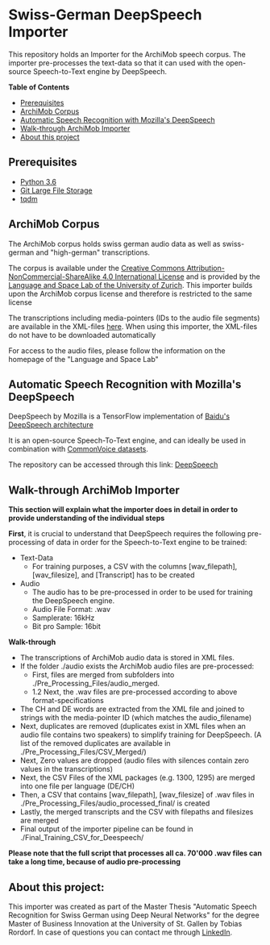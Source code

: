 # Swiss-German DeepSpeech Importer

This repository holds an Importer for the ArchiMob speech corpus.
The importer pre-processes the text-data so that it can used with the open-source Speech-to-Text engine by DeepSpeech.

**Table of Contents**

- [Prerequisites](#prerequisites)
- [ArchiMob Corpus](#ArchiMob-Corpus)
- [Automatic Speech Recognition with Mozilla's DeepSpeech](#Automatic-Speech-Recognition-with-Mozilla's-DeepSpeech)
- [Walk-through ArchiMob Importer](#Walk-through-ArchiMob-Importer)
- [About this project](#About-this-project)

<h>


## Prerequisites

* [Python 3.6](https://www.python.org/)
* [Git Large File Storage](https://git-lfs.github.com/)
* [tqdm](https://pypi.org/project/tqdm/)


## ArchiMob Corpus

<p>The ArchiMob corpus holds swiss german audio data as well as swiss-german and "high-german" transcriptions. </p>
<p>The corpus is available under the <a href='https://creativecommons.org/licenses/by-nc-sa/4.0/'>Creative Commons Attribution-NonCommercial-ShareAlike 4.0 International License</a> and is provided by the <a href='https://www.spur.uzh.ch/en/departments/research/textgroup/ArchiMob.html'>Language and Space Lab of the University of Zurich</a>. This importer builds upon the ArchiMob corpus license and therefore is restricted to the same license</p>

<p>The transcriptions including media-pointers (IDs to the audio file segments) are available in the XML-files <a href='https://www.spur.uzh.ch/en/departments/research/textgroup/ArchiMob.html'>here</a>. When using this importer, the XML-files do not have to be downloaded automatically</p>

<p>For access to the audio files, please follow the information on the homepage of the "Language and Space Lab"</p>


## Automatic Speech Recognition with Mozilla's DeepSpeech

<p> DeepSpeech by Mozilla is a TensorFlow implementation of <a href='https://arxiv.org/abs/1412.5567'>Baidu's DeepSpeech architecture</a></p>
<p> It is an open-source Speech-To-Text engine, and can ideally be used in combination with <a href='https://voice.mozilla.org/'>CommonVoice datasets</a>.
<p>The repository can be accessed through this link: <a href='https://github.com/mozilla/DeepSpeech'> DeepSpeech</a> </p>

## Walk-through ArchiMob Importer

<b>This section will explain what the importer does in detail in order to provide understanding of the individual steps</b>

<b>First</b>, it is crucial to understand that DeepSpeech requires the following pre-processing of data in order for the Speech-to-Text engine to be trained:
- Text-Data
  - For training purposes, a CSV with the columns [wav_filepath], [wav_filesize], and [Transcript] has to be created
- Audio
  - The audio has to be pre-processed in order to be used for training the DeepSpeech engine.
  - Audio File Format: .wav
  - Samplerate: 16kHz
  - Bit pro Sample: 16bit

<b>Walk-through</b>
- The transcriptions of ArchiMob audio data is stored in XML files.
- If the folder ./audio exists the ArchiMob audio files are pre-processed:
  - First, files are merged from subfolders into ./Pre_Processing_Files/audio_merged.
  - 1.2 Next, the .wav files are pre-processed according to above format-specifications
- The CH and DE words are extracted from the XML file and joined to strings with the media-pointer ID (which matches the audio_filename)
- Next, duplicates are removed (duplicates exist in XML files when an audio file contains two speakers) to simplify training for DeepSpeech. (A list of the removed duplicates are available in ./Pre_Processing_Files/CSV_Merged/)
- Next, Zero values are dropped (audio files with silences contain zero values in the transcriptions)
- Next, the CSV Files of the XML packages (e.g. 1300, 1295) are merged into one file per language (DE/CH)
- Then, a CSV that contains [wav_filepath], [wav_filesize] of .wav files in ./Pre_Processing_Files/audio_processed_final/ is created
- Lastly, the merged transcripts and the CSV with filepaths and filesizes are merged
- Final output of the importer pipeline can be found in ./Final_Training_CSV_for_Deespeech/


<b> Please note that the full script that processes all ca. 70'000 .wav files can take a long time, because of audio pre-processing</b>

## About this project:

<p>This importer was created as part of the Master Thesis "Automatic Speech Recognition for Swiss German using Deep Neural Networks" for the degree Master of Business Innovation at the University of St. Gallen by Tobias Rordorf. In case of questions you can contact me through <a href='https://www.linkedin.com/in/tobiasrordorf/'>LinkedIn</a>.

